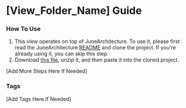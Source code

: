 # [View_Folder_Name] Guide

### How To Use

1. This view operates on top of JuneArchitecture. To use it, please first read the
   JuneArchitecture [README](https://github.com/melodysdreamj/JuneArchitecture) and clone the project. If you're already
   using it, you can skip this step.
2. Download [this file](https://june-arch-asset.pages.dev/component/[category]/[View_Folder_Name].zip), unzip it, and
   then paste it into the cloned project.

[Add More Steps Here If Needed]

### Tags
[Add Tags Here If Needed]